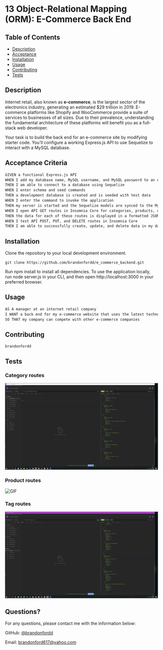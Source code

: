 # 13 Object-Relational Mapping (ORM): E-Commerce Back End

## Table of Contents
* [Description](#description)
* [Acceptance](#acceptance)
* [Installation](#installation)
* [Usage](#usage)
* [Contributing](#contributing)
* [Tests](#tests)

## Description

Internet retail, also known as **e-commerce**, is the largest sector of the electronics industry, generating an estimated $29 trillion in 2019. E-commerce platforms like Shopify and WooCommerce provide a suite of services to businesses of all sizes. Due to their prevalence, understanding the fundamental architecture of these platforms will benefit you as a full-stack web developer.

Your task is to build the back end for an e-commerce site by modifying starter code. You’ll configure a working Express.js API to use Sequelize to interact with a MySQL database.

## Acceptance Criteria

```md
GIVEN a functional Express.js API
WHEN I add my database name, MySQL username, and MySQL password to an environment variable file
THEN I am able to connect to a database using Sequelize
WHEN I enter schema and seed commands
THEN a development database is created and is seeded with test data
WHEN I enter the command to invoke the application
THEN my server is started and the Sequelize models are synced to the MySQL database
WHEN I open API GET routes in Insomnia Core for categories, products, or tags
THEN the data for each of these routes is displayed in a formatted JSON
WHEN I test API POST, PUT, and DELETE routes in Insomnia Core
THEN I am able to successfully create, update, and delete data in my database
```
## Installation
Clone the repository to your local development environment.
```
git clone https://github.com/brandonfordd/e_commerce_backend.git
```

Run npm install to install all dependencies. To use the application locally, run node server.js in your CLI, 
and then open http://localhost:3000 in your preferred browser.

## Usage 
```md
AS A manager at an internet retail company
I WANT a back end for my e-commerce website that uses the latest technologies
SO THAT my company can compete with other e-commerce companies
```

## Contributing
```
brandonfordd
```
## Tests

### Category routes
![GIF](https://github.com/brandonfordd/e_commerce_backend/blob/main/Assets/gifs/categories.gif?raw=true)

### Product routes
![GIF](https://github.com/brandonfordd/e_commerce_backend/blob/main/Assets/gifs/products.gif?raw=true)

### Tag routes
![GIF](https://github.com/brandonfordd/e_commerce_backend/blob/main/Assets/gifs/tags.gif?raw=true)

## Questions?
For any questions, please contact me with the information below:

GitHub: [@brandonfordd](https://api.github.com/users/brandonfordd)

Email: brandonford617@yahoo.com
  